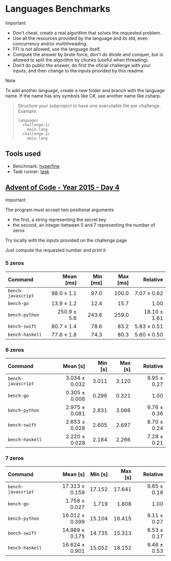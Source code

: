 # Languages Benchmarks

> [!IMPORTANT]
> - Don't cheat, create a real algorithm that solves the requested problem.
> - Use all the resources provided by the language and its std, even concurrency and/or multithreading.
> - FFI is not allowed, use the language itself.
> - Compute the answer by brute force, don't do divide and conquer, but is allowed to split the algorithm by chunks (useful when threading).
> - Don't do public the answer, do first the oficial challenge with your inputs, and then change to the inputs provided by this readme.

> [!NOTE]
> To add another language, create a new folder and branch with the language name. If the name has any symbols like C#, use another name like csharp.

> Structure your subproject to have one executable file per challenge. Example:
> ```
> language/
>   challenge-1/
>     main.lang
>   challenge-2/
>     main.lang
> ```

## Tools used

- Benchmark: [hyperfine](https://github.com/sharkdp/hyperfine)
- Task runner: [task](https://taskfile.dev/)

## [Advent of Code - Year 2015 - Day 4](https://adventofcode.com/2015/day/4)

> [!IMPORTANT]
> The program must accept two positional arguments
> - the first, a string representing the secret key
> - the second, an integer between 5 and 7 representing the number of zeros
>
> Try locally with the inputs provided on the challenge page
>
> Just compute the requested number and print it

### 5 zeros

| Command | Mean [ms] | Min [ms] | Max [ms] | Relative |
|:---|---:|---:|---:|---:|
| `bench-javascript` | 98.0 ± 1.1 | 97.0 | 100.0 | 7.07 ± 0.62 |
| `bench-go` | 13.9 ± 1.2 | 12.4 | 15.7 | 1.00 |
| `bench-python` | 250.9 ± 5.6 | 243.6 | 259.0 | 18.10 ± 1.61 |
| `bench-swift` | 80.7 ± 1.4 | 78.6 | 83.2 | 5.83 ± 0.51 |
| `bench-haskell` | 77.6 ± 1.8 | 74.3 | 80.3 | 5.60 ± 0.50 |

### 6 zeros

| Command | Mean [s] | Min [s] | Max [s] | Relative |
|:---|---:|---:|---:|---:|
| `bench-javascript` | 3.034 ± 0.032 | 3.011 | 3.120 | 9.95 ± 0.27 |
| `bench-go` | 0.305 ± 0.008 | 0.296 | 0.321 | 1.00 |
| `bench-python` | 2.975 ± 0.081 | 2.831 | 3.066 | 9.76 ± 0.36 |
| `bench-swift` | 2.653 ± 0.028 | 2.605 | 2.697 | 8.70 ± 0.24 |
| `bench-haskell` | 2.220 ± 0.028 | 2.184 | 2.266 | 7.28 ± 0.21 |

### 7 zeros

| Command | Mean [s] | Min [s] | Max [s] | Relative |
|:---|---:|---:|---:|---:|
| `bench-javascript` | 17.313 ± 0.159 | 17.152 | 17.641 | 9.85 ± 0.18 |
| `bench-go` | 1.758 ± 0.027 | 1.719 | 1.808 | 1.00 |
| `bench-python` | 16.012 ± 0.399 | 15.104 | 16.415 | 9.11 ± 0.27 |
| `bench-swift` | 14.989 ± 0.175 | 14.735 | 15.313 | 8.53 ± 0.17 |
| `bench-haskell` | 16.624 ± 0.901 | 15.052 | 18.152 | 9.46 ± 0.53 |
